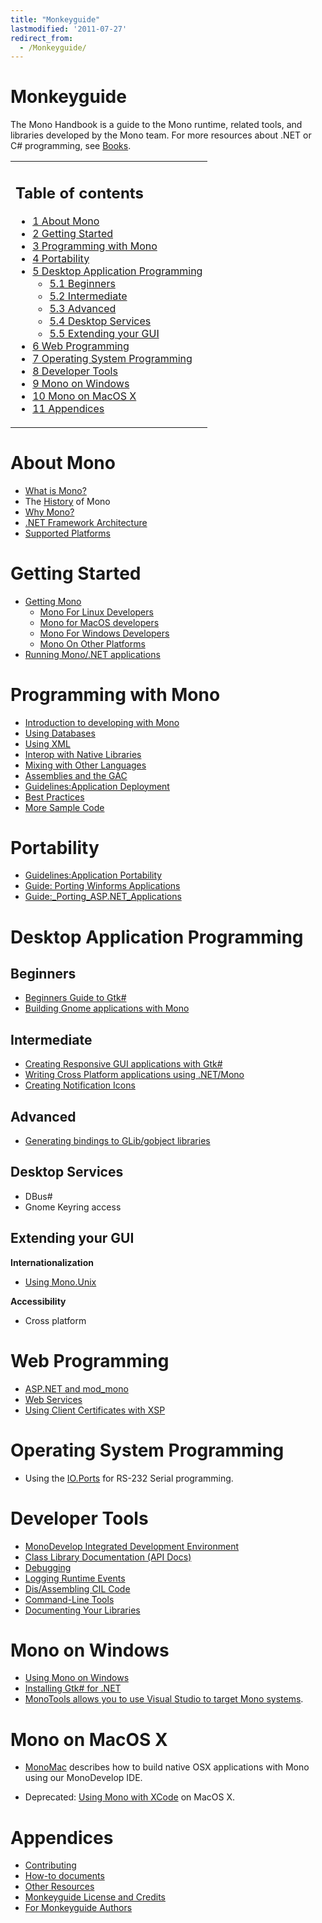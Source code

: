 ```yaml
---
title: "Monkeyguide"
lastmodified: '2011-07-27'
redirect_from:
  - /Monkeyguide/
---
```


Monkeyguide
===========

 The Mono Handbook is a guide to the Mono runtime, related tools, and libraries developed by the Mono team. For more resources about .NET or C# programming, see [Books](/Books).

<table>
<col width="100%" />
<tbody>
<tr class="odd">
<td align="left"><h2>Table of contents</h2>
<ul>
<li><a href="#about-mono">1 About Mono</a></li>
<li><a href="#getting-started">2 Getting Started</a></li>
<li><a href="#programming-with-mono">3 Programming with Mono</a></li>
<li><a href="#portability">4 Portability</a></li>
<li><a href="#desktop-application-programming">5 Desktop Application Programming</a>
<ul>
<li><a href="#beginners">5.1 Beginners</a></li>
<li><a href="#intermediate">5.2 Intermediate</a></li>
<li><a href="#advanced">5.3 Advanced</a></li>
<li><a href="#desktop-services">5.4 Desktop Services</a></li>
<li><a href="#extending-your-gui">5.5 Extending your GUI</a></li>
</ul></li>
<li><a href="#web-programming">6 Web Programming</a></li>
<li><a href="#operating-system-programming">7 Operating System Programming</a></li>
<li><a href="#developer-tools">8 Developer Tools</a></li>
<li><a href="#mono-on-windows">9 Mono on Windows</a></li>
<li><a href="#mono-on-macos-x">10 Mono on MacOS X</a></li>
<li><a href="#appendices">11 Appendices</a></li>
</ul></td>
</tr>
</tbody>
</table>

About Mono
==========

-   [What is Mono?](/About_Mono)
-   The [History](/History) of Mono
-   [Why Mono?](/Why_Mono)
-   [.NET Framework Architecture](/.NET_Framework_Architecture)
-   [Supported Platforms](/Supported_Platforms)

Getting Started
===============

-   [Getting Mono](/Obtaining_Mono)
    -   [Mono For Linux Developers](/Mono_For_Linux_Developers)
    -   [Mono for MacOS developers](/Mono:OSX)
    -   [Mono For Windows Developers](/Using_Mono_on_Windows)
    -   [Mono On Other Platforms](/Mono_On_Other_Platforms)
-   [Running Mono/.NET applications](/Guide:Running_Mono_Applications)

Programming with Mono
=====================

-   [Introduction to developing with Mono](/Introduction_to_developing_with_Mono)
-   [Using Databases](/Using_Databases)
-   [Using XML](/Using_XML)
-   [Interop with Native Libraries](/Interop_with_Native_Libraries)
-   [Mixing with Other Languages](/Mixing_with_Other_Languages)
-   [Assemblies and the GAC](/Assemblies_and_the_GAC)
-   [Guidelines:Application Deployment](/Guidelines:Application_Deployment)
-   [Best Practices](/Best_Practices)
-   [More Sample Code](/More_Sample_Code)

Portability
===========

-   [Guidelines:Application Portability](/Guidelines:Application_Portability)
-   [Guide: Porting Winforms Applications](/Guide:_Porting_Winforms_Applications)
-   [Guide:_Porting_ASP.NET_Applications](/Guide:_Porting_ASP.NET_Applications)

Desktop Application Programming
===============================

Beginners
---------

-   [Beginners Guide to Gtk#](/GtkSharpBeginnersGuide)
-   [Building Gnome applications with Mono](/Mono_for_Gnome_Applications)

Intermediate
------------

-   [Creating Responsive GUI applications with Gtk#](/Responsive_Applications)
-   [Writing Cross Platform applications using .NET/Mono](/Guidelines:Application_Portability)
-   [Creating Notification Icons](/GtkSharpNotificationIcon)

Advanced
--------

-   [Generating bindings to GLib/gobject libraries](/GAPI)

Desktop Services
----------------

-   DBus#
-   Gnome Keyring access

Extending your GUI
------------------

**Internationalization**

-   [Using Mono.Unix](/Internationalization)

**Accessibility**

-   Cross platform

Web Programming
===============

-   [ASP.NET and mod_mono](/ASP.NET_and_mod_mono)
-   [Web Services](/Web_Services)
-   [Using Client Certificates with XSP](/UsingClientCertificatesWithXSP)

Operating System Programming
============================

-   Using the [IO.Ports](/HowToSystemIOPorts) for RS-232 Serial programming.

Developer Tools
===============

-   [MonoDevelop Integrated Development Environment](http://monodevelop.com)
-   [Class Library Documentation (API Docs)](/Monodoc)
-   [Debugging](/Debugging)
-   [Logging Runtime Events](/Logging_Runtime_Events)
-   [Dis/Assembling CIL Code](/Dis/Assembling_CIL_Code)
-   [Command-Line Tools](/Command-Line_Tools)
-   [Documenting Your Libraries](/Generating_Documentation)

Mono on Windows
===============

-   [Using Mono on Windows](/Using_Mono_on_Windows)
-   [Installing Gtk# for .NET](/Gtk-Sharp_Installer_for_.NET_Framework)
-   [MonoTools allows you to use Visual Studio to target Mono systems](http://mono-tools.com/).

Mono on MacOS X
===============

-   [MonoMac](/MonoMac) describes how to build native OSX applications with Mono using our MonoDevelop IDE.

-   Deprecated: [Using Mono with XCode](/CSharpPlugin) on MacOS X.

Appendices
==========

-   [Contributing](/Contributing)
-   [How-to documents](/Howto)
-   [Other Resources](/Books)
-   [Monkeyguide License and Credits](/Monkeyguide_License_and_Credits)
-   [For Monkeyguide Authors](/For_Monkeyguide_Authors)


